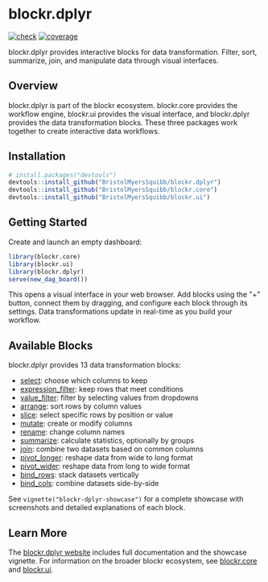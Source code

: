 # blockr.dplyr

<!-- badges: start -->
[![check](https://github.com/BristolMyersSquibb/blockr.dplyr/actions/workflows/check.yaml/badge.svg)](https://github.com/BristolMyersSquibb/blockr.dplyr/actions/workflows/check.yaml)
[![coverage](https://codecov.io/gh/BristolMyersSquibb/blockr.dplyr/graph/badge.svg?token=VoOPRU65KA)](https://app.codecov.io/gh/BristolMyersSquibb/blockr.dplyr)
<!-- badges: end -->

blockr.dplyr provides interactive blocks for data transformation. Filter, sort, summarize, join, and manipulate data through visual interfaces.

## Overview

blockr.dplyr is part of the blockr ecosystem. blockr.core provides the workflow engine, blockr.ui provides the visual interface, and blockr.dplyr provides the data transformation blocks. These three packages work together to create interactive data workflows.

## Installation

```r
# install.packages("devtools")
devtools::install_github("BristolMyersSquibb/blockr.dplyr")
devtools::install_github("BristolMyersSquibb/blockr.core")
devtools::install_github("BristolMyersSquibb/blockr.ui")
```

## Getting Started

Create and launch an empty dashboard:

```r
library(blockr.core)
library(blockr.ui)
library(blockr.dplyr)
serve(new_dag_board())
```

This opens a visual interface in your web browser. Add blocks using the "+" button, connect them by dragging, and configure each block through its settings. Data transformations update in real-time as you build your workflow.

## Available Blocks

blockr.dplyr provides 13 data transformation blocks:

- [select](https://bristolmyerssquibb.github.io/blockr.dplyr/articles/blockr-dplyr-showcase.html#select-block): choose which columns to keep
- [expression_filter](https://bristolmyerssquibb.github.io/blockr.dplyr/articles/blockr-dplyr-showcase.html#expression-filter-block): keep rows that meet conditions
- [value_filter](https://bristolmyerssquibb.github.io/blockr.dplyr/articles/blockr-dplyr-showcase.html#value-filter-block): filter by selecting values from dropdowns
- [arrange](https://bristolmyerssquibb.github.io/blockr.dplyr/articles/blockr-dplyr-showcase.html#arrange-block): sort rows by column values
- [slice](https://bristolmyerssquibb.github.io/blockr.dplyr/articles/blockr-dplyr-showcase.html#slice-block): select specific rows by position or value
- [mutate](https://bristolmyerssquibb.github.io/blockr.dplyr/articles/blockr-dplyr-showcase.html#mutate-block): create or modify columns
- [rename](https://bristolmyerssquibb.github.io/blockr.dplyr/articles/blockr-dplyr-showcase.html#rename-block): change column names
- [summarize](https://bristolmyerssquibb.github.io/blockr.dplyr/articles/blockr-dplyr-showcase.html#summarize-block): calculate statistics, optionally by groups
- [join](https://bristolmyerssquibb.github.io/blockr.dplyr/articles/blockr-dplyr-showcase.html#join-block): combine two datasets based on common columns
- [pivot_longer](https://bristolmyerssquibb.github.io/blockr.dplyr/articles/blockr-dplyr-showcase.html#pivot-longer-block): reshape data from wide to long format
- [pivot_wider](https://bristolmyerssquibb.github.io/blockr.dplyr/articles/blockr-dplyr-showcase.html#pivot-wider-block): reshape data from long to wide format
- [bind_rows](https://bristolmyerssquibb.github.io/blockr.dplyr/articles/blockr-dplyr-showcase.html#bind-rows-block): stack datasets vertically
- [bind_cols](https://bristolmyerssquibb.github.io/blockr.dplyr/articles/blockr-dplyr-showcase.html#bind-cols-block): combine datasets side-by-side

See `vignette("blockr-dplyr-showcase")` for a complete showcase with screenshots and detailed explanations of each block.

## Learn More

The [blockr.dplyr website](https://bristolmyerssquibb.github.io/blockr.dplyr/) includes full documentation and the showcase vignette. For information on the broader blockr ecosystem, see [blockr.core](https://bristolmyerssquibb.github.io/blockr.core/) and [blockr.ui](https://bristolmyerssquibb.github.io/blockr.ui/).
